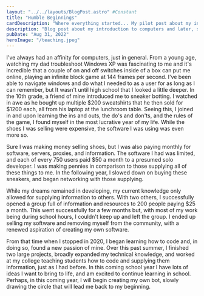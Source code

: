 ```yaml
---
layout: "../../layouts/BlogPost.astro" #Constant
title: "Humble Beginnings"
cardDescription: "Where everything started... My pilot post about my introduction to computers, software, code, and computer science."
description: "Blog post about my introduction to computers and later, software development."
pubDate: "Aug 31, 2022"
heroImage: "/teaching.jpeg"
---
```

I've always had an affinity for computers, just in general. From a young age, watching my dad troubleshoot Windows XP was fascinating to me
and it's incredible that a couple of on and off switches inside of a box can put me online, playing an infinite block game at 144 frames per
second. I've been able to navigate windows and do what I needed to as a user for as long as I can remember, but It wasn't until high school
that I looked a little deeper. In the 10th grade, a friend of mine introduced me to sneaker botting. I watched in awe as he bought up multiple
$200 sweatshirts that he then sold for $1200 each, all from his laptop at the lunchroom table. Seeing this, I joined in and upon learning the
ins and outs, the do's and don'ts, and the rules of the game, I found myself in the most lucrative year of my life. While the shoes I was
selling were expensive, the software I was using was even more so.

Sure I was making money selling shoes, but I was also paying monthly for software, servers, proxies, and information. The software I had was
limited, and each of every 750 users paid $50 a month to a presumed solo developer. I was making pennies in comparison to those supplying all
of these things to me. In the following year, I slowed down on buying these sneakers, and began networking with those supplying.


While my dreams remained in developing, my current knowledge only allowed for supplying information to others. With two others, I successfully
opened a group full of information and resources to 200 people paying $25 a month. This went successfully for a few months but, with most of
my work being during school hours, I couldn't keep up and left the group. I ended up selling my software and removing myself from the
community, with a renewed aspiration of creating my own software.


From that time when I stopped in 2020, I began learning how to code and, in doing so, found a new passion of mine. Over this past summer, I
finished two large projects, broadly expanded my technical knowledge, and worked at my college teaching students how to code and supplying
them information, just as I had before. In this coming school year I have lots of ideas I want to bring to life, and am excited to continue
learning in school. Perhaps, in this coming year, I will begin creating my own bot, slowly drawing the circle that will lead me back to my
beginning.